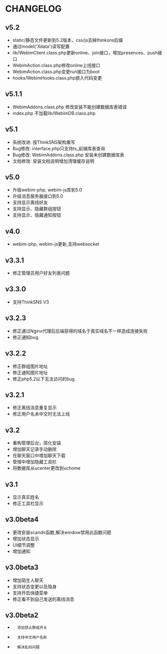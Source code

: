 CHANGELOG
=========================

v5.2
--------------------------------------
* static/静态文件更新到5.2版本，css/js去掉thinksns后缀
* 通过model('Xdata')读写配置
* lib/WebimClient.class.php更新online、join接口，增加presences、push接口
* WebimAction.class.php修改online上线接口
* WebimAction.class.php变更run接口为boot
* hooks/WebimHooks.class.php嵌入代码变更

v5.1.1
--------------------------------------

* WebimAddons.class.php 修改安装不能创建数据库表错误
* index.php 不加载lib/WebimDB.class.php

v5.1
--------------------------------------
* 系统改进: 按ThinkSNS架构重写
* Bug修改: interface.php只支持ts_前缀库表查询
* Bug修改: WebimAddons.class.php 安装未创建数据库表
* 文档修改: 安装文档说明增加清理缓存说明


v5.0
--------------------------------------
* 升级webim-php, webim-js库到5.0
* 升级消息服务器接口到5.0
* 支持显示离线好友
* 支持显示、隐藏群组按钮
* 支持显示、隐藏通知按钮


v4.0
--------------------------------------
* webim-php, webim-js更新,支持websocket


v3.3.1
-----------------------------
* 修正管理员用户好友列表问题

v3.3.0
-----------------------------
* 支持ThinkSNS V3

v3.2.3
-----------------------------
*	修正通过Nginx代理后后端获得的域名于真实域名不一样造成连接失败
*	修正通知bug

v3.2.2
-----------------------------
*	修正群组图片地址
*	修正通知图片地址
*	修正php5.2以下无法访问的bug


v3.2.1
-----------------------------
*	修正离线消息重复显示
*	修正用户名未中文时无法上线


v3.2
-----------------------------
*	重构管理后台，简化安装
*	增加聊天记录手动删除
*	在聊天窗口中增加聊天下载
*	管理中增加隐藏工具栏
*	将数据库从ucenter更改到uchome


v3.1
------------------------------
*	显示真实姓名
*	修正工具栏显示


v3.0beta4
------------------------------
*	更改安装scandir函数,解决window禁用此函数问题
*	增加状态显示
*	UI细节调整
*	增加通知


v3.0beta3
-------------------------------
*	增加陌生人聊天
*	支持状态变更以及隐身
*	支持开启快捷菜单
*	修正看不到自己发送的离线消息


v3.0beta2
-------------------------------
*       添加禁止群组开关
*       支持中文用户名称
*       解决乱码问题


